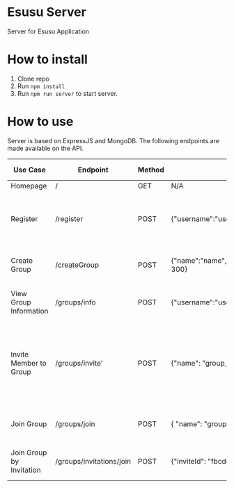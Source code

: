 # Esusu Server

Server for Esusu Application

# How to install 
1. Clone repo
2. Run `npm install`
3. Run `npm run server` to start server.

# How to use
Server is based on ExpressJS and MongoDB.
The following endpoints are made available on the API.

| Use Case  | Endpoint | Method | Request Body | Response |Notes |Auth Required |
| ------------- | ------------- | ------------- | ------------- |------------- |------------- |------------- |
| Homepage  | /  |GET  | N/A | Esusu Server | N/A | False
| Register  | /register | POST | {"username":"user","email":"email"} | {"status": xxx,"passkey": "*****"} | Passkey to be passed in authorization header in subsequent requests.| True
| Create Group  | /createGroup | POST | {"name":"name","description":"desc","username":"username","search":true,"capacity":50,"initialSavings": 300} | {"status": xxx} | Passkey to be passed in authorization header. | True
| View Group Information | /groups/info| POST | {"username":"user","email":"email"} | {***group_info} | Passkey to be passed in authorization header. | True
| Invite Member to Group  | /groups/invite' | POST | {"name": "group_name","username": "user/admin","member": "user_to_invite"} | {"status": xxx,"inviteId": "*****"} | Passkey to be passed in authorization header, InviteId to be passed in ` Join Group by Invitation` UseCase | True
| Join Group  | /groups/join | POST | { "name": "group_name","username":"user"} | {"status": xxx,"passkey": "*****"} | Passkey to be passed in authorization header. | True
| Join Group by Invitation | /groups/invitations/join | POST | {"inviteId": "fbcddddf-1393-491c-b48c-a35428543e31"} | {"status": xxx} | Passkey to be passed in authorization header. | True
